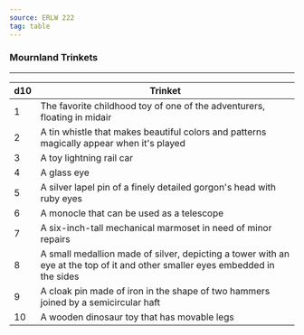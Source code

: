 ```yaml
---
source: ERLW 222
tag: table
---
```


### Mournland Trinkets
---
|d10|Trinket|
|----|------------|
|1|The favorite childhood toy of one of the adventurers, floating in midair|
|2|A tin whistle that makes beautiful colors and patterns magically appear when it's played|
|3|A toy lightning rail car|
|4|A glass eye|
|5|A silver lapel pin of a finely detailed gorgon's head with ruby eyes|
|6|A monocle that can be used as a telescope|
|7|A six-inch-tall mechanical marmoset in need of minor repairs|
|8|A small medallion made of silver, depicting a tower with an eye at the top of it and other smaller eyes embedded in the sides|
|9|A cloak pin made of iron in the shape of two hammers joined by a semicircular haft|
|10|A wooden dinosaur toy that has movable legs|
